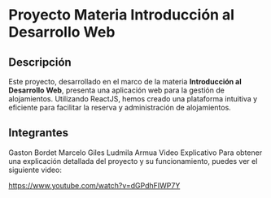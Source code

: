 # Proyecto Materia Introducción al Desarrollo Web
## Descripción
Este proyecto, desarrollado en el marco de la materia **Introducción al Desarrollo Web**, presenta una aplicación web para la gestión de alojamientos. Utilizando ReactJS, hemos creado una plataforma intuitiva y eficiente para facilitar la reserva y administración de alojamientos.

## Integrantes
Gaston Bordet
Marcelo Giles
Ludmila Armua
Video Explicativo
Para obtener una explicación detallada del proyecto y su funcionamiento, puedes ver el siguiente video:

https://www.youtube.com/watch?v=dGPdhFIWP7Y
